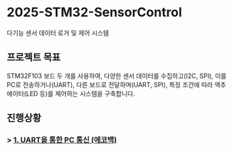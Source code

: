 # 2025-STM32-SensorControl
다기능 센서 데이터 로거 및 제어 시스템


## 프로젝트 목표

STM32F103 보드 두 개를 사용하여, 다양한 센서 데이터를 수집하고(I2C, SPI), 이를 PC로 전송하거나(UART), 다른 보드로 전달하며(UART, SPI), 
특정 조건에 따라 액추에이터(LED 등)를 제어하는 시스템을 구축합니다.


## 진행상황

### > [1. UART을 통한 PC 통신 (에코백)](https://velog.io/@owljun/06.-HAL-%EC%9E%85%EB%AC%B8-UART-%EC%86%A1%EC%8B%A0-%EA%B5%AC%ED%98%84%EA%B8%B0)

